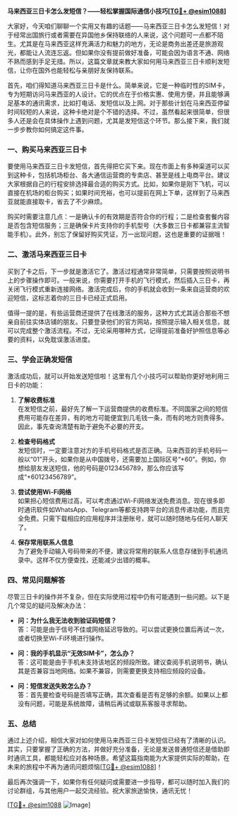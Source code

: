 **马来西亚三日卡怎么发短信？——轻松掌握国际通信小技巧[[TG💪+ @esim1088](https://t.me/s/esim1088)]**

大家好，今天咱们聊聊一个实用又有趣的话题——马来西亚三日卡怎么发短信！对于经常出国旅行或者需要在异国他乡保持联络的人来说，这个问题可一点都不陌生。尤其是在马来西亚这样充满活力和魅力的地方，无论是商务出差还是旅游观光，都能让人流连忘返。但如果你没有提前做好准备，可能会因为语言不通、网络不熟而感到手足无措。所以，这篇文章就来教大家如何用马来西亚三日卡顺利发短信，让你在国外也能轻松与亲朋好友保持联系。

首先，咱们得知道马来西亚三日卡是什么。简单来说，它是一种临时性的SIM卡，专为短期访问马来西亚的人设计。它的优点在于价格实惠、使用方便，并且能够满足基本的通讯需求，比如打电话、发短信以及上网。对于那些计划在马来西亚停留时间较短的人来说，这种卡绝对是个不错的选择。不过，虽然看起来很简单，但很多人还是会在具体操作上遇到问题，尤其是发短信这个环节。那么接下来，我们就一步步教你如何搞定这件事。

### 一、购买马来西亚三日卡

要使用马来西亚三日卡发短信，首先得把它买下来。现在市面上有多种渠道可以买到这种卡，包括机场柜台、各大通信运营商的专卖店、甚至是线上电商平台。建议大家根据自己的行程安排选择最合适的购买方式。比如，如果你是刚下飞机，可以直接在机场的柜台购买；如果时间充裕，也可以提前在网上下单，这样到了马来西亚就能直接取卡，省去了不少麻烦。

购买时需要注意几点：一是确认卡的有效期是否符合你的行程；二是检查套餐内容是否包含短信服务；三是确保卡片支持你的手机型号（大多数三日卡都兼容主流智能手机）。此外，别忘了保留好购买凭证，万一出现问题，这也是重要的证据哦！

### 二、激活马来西亚三日卡

买到了卡之后，下一步就是激活它了。激活过程通常非常简单，只需要按照说明书上的步骤操作即可。一般来说，你需要打开手机的飞行模式，然后插入三日卡，再关闭飞行模式重新连接网络。激活完成后，你的手机就会收到一条来自运营商的欢迎短信，这标志着你的三日卡已经正式启用。

值得一提的是，有些运营商还提供了在线激活的服务，这种方式尤其适合那些不想亲自前往实体店铺的朋友。只要登录他们的官方网站，按照提示输入相关信息，就可以完成整个激活流程。不过，无论采用哪种方式，记得提前准备好护照信息等必要的资料，以免耽误激活进度。

### 三、学会正确发短信

激活成功后，就可以开始发送短信啦！这里有几个小技巧可以帮助你更好地利用三日卡的功能：

1. **了解收费标准**  
   在发短信之前，最好先了解一下运营商提供的收费标准。不同国家之间的短信费用可能存在差异，有的地方可能便宜到几毛钱一条，而有的地方则贵得多。因此，事先查询清楚有助于避免不必要的开支。

2. **检查号码格式**  
   发短信时，一定要注意对方的手机号码格式是否正确。马来西亚的手机号码一般以“01”开头，如果你是从中国拨号，还需要加上国际区号“+60”。例如，你想给朋友发送短信，他的号码是0123456789，那么你应该写成“+60123456789”。

3. **尝试使用Wi-Fi网络**  
   如果担心短信费用过高，可以考虑通过Wi-Fi网络发送免费消息。现在很多即时通讯软件如WhatsApp、Telegram等都支持跨平台的消息传递功能，而且完全免费。只需下载相应的应用程序并注册账号，就可以随时随地与任何人聊天了。

4. **保存常用联系人信息**  
   为了避免手动输入号码带来的不便，建议将常用的联系人信息存储到手机通讯录中。这样不仅方便查找，还能减少出错的概率。

### 四、常见问题解答

尽管三日卡的操作并不复杂，但在实际使用过程中仍有可能遇到一些问题。以下是几个常见的疑问及解决办法：

- **问：为什么我无法收到验证码短信？**  
  答：可能是由于信号不佳或网络延迟导致的。可以尝试更换位置后再试一次，或者切换至Wi-Fi环境进行操作。

- **问：我的手机显示“无效SIM卡”，怎么办？**  
  答：这可能是由于手机未支持该地区的频段所致。建议查阅手机说明书，确认其是否兼容当地网络。如果不兼容，则需要更换支持相应频段的设备。

- **问：短信发送失败怎么办？**  
  答：首先要检查号码是否填写正确，其次查看是否有足够的余额。如果以上都没有问题，可能是系统故障，请稍后再试或联系客服寻求帮助。

### 五、总结

通过上述介绍，相信大家对如何使用马来西亚三日卡发短信已经有了清晰的认识。其实，只要掌握了正确的方法，并做好充分准备，无论是发送普通短信还是借助即时通讯工具，都能轻松应对各种场景。希望这篇指南能为大家提供实际的帮助，在未来的旅程中不再为通讯问题烦恼[[TG💪+ @esim1088](https://t.me/s/esim1088)]！

最后再次强调一下，如果你有任何疑问或需要进一步指导，都可以随时加入我们的讨论群组，与其他用户一起交流经验。祝大家旅途愉快，通讯无忧！

[[TG💪+ @esim1088](https://t.me/s/esim1088) ![Image](https://i.postimg.cc/4NQfJmqS/Snipaste-2025-05-13-00-14-12.png)]